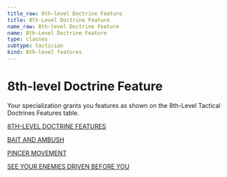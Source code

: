 ```yaml
---
title_raw: 8th-level Doctrine Feature
title: 8th-Level Doctrine Feature
name_raw: 8th-level Doctrine Feature
name: 8th-Level Doctrine Feature
type: classes
subtype: tactician
kind: 8th-level features
---
```


# 8th-level Doctrine Feature

Your specialization grants you features as shown on the 8th-Level Tactical Doctrines Features table.

[8TH-LEVEL DOCTRINE FEATURES](./8th-Level%20Doctrine%20Features.md)

[BAIT AND AMBUSH](./Bait%20And%20Ambush.md)

[PINCER MOVEMENT](./Pincer%20Movement.md)

[SEE YOUR ENEMIES DRIVEN BEFORE YOU](./See%20Your%20Enemies%20Driven%20Before%20You.md)
